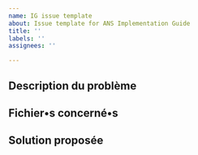 ```yaml
---
name: IG issue template
about: Issue template for ANS Implementation Guide
title: ''
labels: ''
assignees: ''

---
```


## Description du problème


## Fichier•s concerné•s


## Solution proposée
